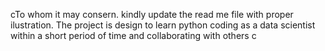 cTo whom it may consern. kindly update the read me file
with proper ilustration. The project is design to learn python coding as a data scientist within a short period of time and collaborating with others
c
